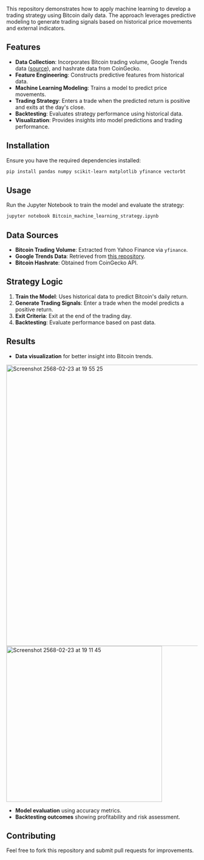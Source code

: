 This repository demonstrates how to apply machine learning to develop a trading strategy using Bitcoin daily data. The approach leverages predictive modeling to generate trading signals based on historical price movements and external indicators.

## Features
- **Data Collection**: Incorporates Bitcoin trading volume, Google Trends data ([source](https://github.com/qztseng/google-trends-daily)), and hashrate data from CoinGecko.
- **Feature Engineering**: Constructs predictive features from historical data.
- **Machine Learning Modeling**: Trains a model to predict price movements.
- **Trading Strategy**: Enters a trade when the predicted return is positive and exits at the day's close.
- **Backtesting**: Evaluates strategy performance using historical data.
- **Visualization**: Provides insights into model predictions and trading performance.

## Installation
Ensure you have the required dependencies installed:

```bash
pip install pandas numpy scikit-learn matplotlib yfinance vectorbt
```

## Usage
Run the Jupyter Notebook to train the model and evaluate the strategy:

```bash
jupyter notebook Bitcoin_machine_learning_strategy.ipynb
```

## Data Sources
- **Bitcoin Trading Volume**: Extracted from Yahoo Finance via `yfinance`.
- **Google Trends Data**: Retrieved from [this repository](https://github.com/qztseng/google-trends-daily).
- **Bitcoin Hashrate**: Obtained from CoinGecko API.

## Strategy Logic
1. **Train the Model**: Uses historical data to predict Bitcoin's daily return.
2. **Generate Trading Signals**: Enter a trade when the model predicts a positive return.
3. **Exit Criteria**: Exit at the end of the trading day.
4. **Backtesting**: Evaluate performance based on past data.

## Results
- **Data visualization** for better insight into Bitcoin trends.
<img width="740" alt="Screenshot 2568-02-23 at 19 55 25" src="https://github.com/user-attachments/assets/a3d39ae5-f06f-42ed-aaa4-655f3c1092f6" />
  
<img width="410" alt="Screenshot 2568-02-23 at 19 11 45" src="https://github.com/user-attachments/assets/c7eb6f15-d048-4404-a622-9d5dc52e9b59" />

- **Model evaluation** using accuracy metrics.
- **Backtesting outcomes** showing profitability and risk assessment.

## Contributing
Feel free to fork this repository and submit pull requests for improvements.

